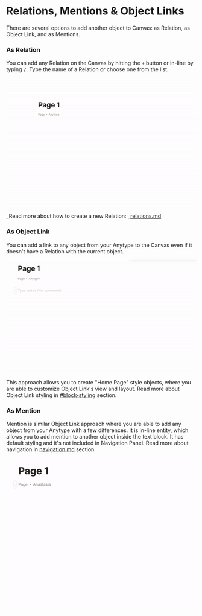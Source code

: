# Relations, Mentions & Object Links

There are several options to add another object to Canvas: as Relation, as Object Link, and as Mentions.&#x20;

### As Relation

You can add any Relation on the Canvas by hitting the `+` button or in-line by typing `/`. Type the name of a Relation or choose one from the list.

![](<../../../.gitbook/assets/ezgif-4-ea6acf421512 (1).gif>)

_Read more about how to create a new Relation: _[relations.md](../../relations.md "mention")

### As Object Link

You can add a link to any object from your Anytype to the Canvas even if it doesn't have a Relation with the current object.

![](<../../../.gitbook/assets/ezgif-4-ab32385c08cf (1).gif>)

This approach allows you to create "Home Page" style objects, where you are able to customize Object Link's view and layout. Read more about Object Link styling in [#block-styling](relations-mentions-and-object-links.md#block-styling "mention") section.

### As Mention

Mention is similar Object Link approach where you are able to add any object from your Anytype with a few differences. It is in-line entity, which allows you to add mention to another object inside the text block. It has default styling and it's not included in Navigation Panel. Read more about navigation in [navigation.md](../../../reference/navigation.md "mention") section

![](../../../.gitbook/assets/ezgif-2-9fa3d89f6559.gif)

##
